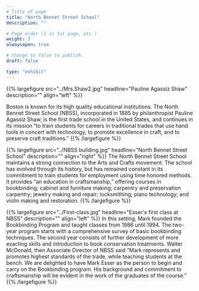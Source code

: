 ```yaml
---
# Title of page
title: "North Bennet Street School"
description: ""

# Page order (1 is 1st page, etc.)
weight: 3
alwaysopen: true

# Change to false to publish.
draft: false

type: "exhibit"
---
```

{{% largefigure src="../Mrs.Shaw2.jpg"
           headline="Pauline Agassiz Shaw"
           description="" align="left" %}}

Boston is known for its high quality educational institutions.  The North Bennet Street School (NBSS), incorporated in 1885 by philanthropist Pauline Agassiz Shaw, is the first trade school in the United States, and continues in its mission “to train students for careers in traditional trades that use hand tools in concert with technology, to promote excellence in craft, and to preserve craft traditions.”
{{% /largefigure %}}

{{% largefigure src="../NBSS building.jpg"
           headline="North Bennet Street School"
           description=""
           align="right" %}}
The North Bennet Street School maintains a strong connection to the Arts and Crafts movement. The school has evolved through its history, but has remained constant in its commitment to train students for employment using time honored methods. It provides “an education in craftsmanship,” offering courses in bookbinding; cabinet and furniture making; carpentry and preservation carpentry; jewelry making and repair; locksmithing; piano technology; and violin making and restoration.
{{% /largefigure %}}

{{% largefigure src="../First-class.jpg"
           headline="Esser's first class at NBSS"
           description="" align="left" %}}
In this setting, Mark founded the Bookbinding Program and taught classes from 1986 until 1994. The two-year program starts with a comprehensive survey of basic bookbinding techniques. The second year consists of further development of more exacting skills and introduction to book conservation treatments. Walter McDonald, then Associate Director of NBSS said “Mark represents and promotes highest standards of the trade, while teaching students at the bench. We are delighted to have Mark Esser as the person to begin and carry on the Bookbinding program. His background and commitment to craftsmanship will be evident in the work of the graduates of the course.”
{{% /largefigure %}}
